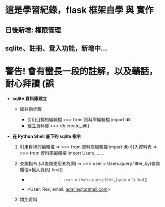 # 這是學習紀錄，flask 框架自學 與 實作
## 日後新增: 權限管理
## sqlite、註冊、登入功能，新增中...
# 警告! 會有蠻長一段的註解，以及~~贛話~~，耐心拜讀 (誤

* **sqlite 資料庫建立**
    * 總共兩步驟

        * 引用目標的編輯檔  >>> from 資料庫編輯檔 import db
        * 建立資料庫  >>> db.create_all()

* **在 Python Shell 底下的 sqlite 指令**
    1. 引用目標的編輯檔 => >>> from 資料庫編輯檔 import db
               引入資料表 => >>> from 資料庫編輯檔 import Users, ......
    
    2. 查詢指令 (以查詢使用者為例) => >>> user = Users.query.filter_by(查詢欄位=輸入資訊).first()
        
        * >>> user = Users.query.filter_by(id = 1).first()
        * <User: Rex, email: admin@hotmail.com>

    3. 增加資料